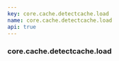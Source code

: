 ```yaml
---
key: core.cache.detectcache.load
name: core.cache.detectcache.load
api: true
---
```


### core.cache.detectcache.load
